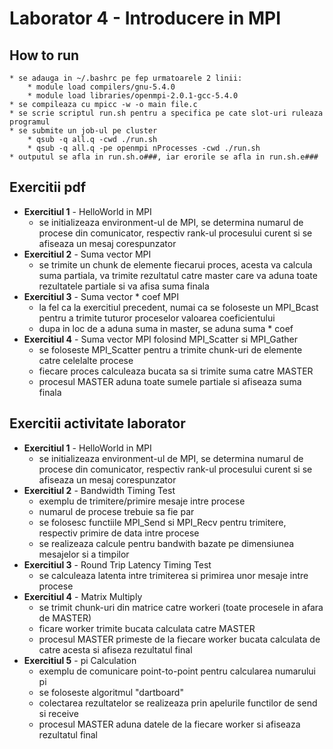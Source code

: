 # Laborator 4 - Introducere in MPI

## How to run
    * se adauga in ~/.bashrc pe fep urmatoarele 2 linii:
        * module load compilers/gnu-5.4.0
        * module load libraries/openmpi-2.0.1-gcc-5.4.0
    * se compileaza cu mpicc -w -o main file.c
    * se scrie scriptul run.sh pentru a specifica pe cate slot-uri ruleaza programul
    * se submite un job-ul pe cluster
        * qsub -q all.q -cwd ./run.sh 
        * qsub -q all.q -pe openmpi nProcesses -cwd ./run.sh
    * outputul se afla in run.sh.o###, iar erorile se afla in run.sh.e###

## Exercitii pdf

* **Exercitiul 1** - HelloWorld in MPI
    * se initializeaza environment-ul de MPI, se determina numarul de procese din comunicator, respectiv rank-ul procesului curent si se afiseaza un mesaj corespunzator
* **Exercitiul 2** - Suma vector MPI
    * se trimite un chunk de elemente fiecarui proces, acesta va calcula suma partiala, va trimite rezultatul catre master care va aduna toate rezultatele partiale si va afisa suma finala
* **Exercitiul 3** - Suma vector * coef MPI
    * la fel ca la exercitiul precedent, numai ca se foloseste un MPI_Bcast pentru a trimite tuturor proceselor valoarea coeficientului
    * dupa in loc de a aduna suma in master, se aduna suma * coef
* **Exercitiul 4** - Suma vector MPI folosind MPI_Scatter si MPI_Gather
    * se foloseste MPI_Scatter pentru a trimite chunk-uri de elemente catre celelalte procese
    * fiecare proces calculeaza bucata sa si trimite suma catre MASTER
    * procesul MASTER aduna toate sumele partiale si afiseaza suma finala

## Exercitii activitate laborator
* **Exercitiul 1** - HelloWorld in MPI
    * se initializeaza environment-ul de MPI, se determina numarul de procese din comunicator, respectiv rank-ul procesului curent si se afiseaza un mesaj corespunzator
* **Exercitiul 2** - Bandwidth Timing Test
    * exemplu de trimitere/primire mesaje intre procese
    * numarul de procese trebuie sa fie par
    * se folosesc functiile MPI_Send si MPI_Recv pentru trimitere, respectiv primire de data intre procese
    * se realizeaza calcule pentru bandwith bazate pe dimensiunea mesajelor si a timpilor
* **Exercitiul 3** - Round Trip Latency Timing Test
    * se calculeaza latenta intre trimiterea si primirea unor mesaje intre procese
* **Exercitiul 4** - Matrix Multiply
    * se trimit chunk-uri din matrice catre workeri (toate procesele in afara de MASTER)
    * ficare worker trimite bucata calculata catre MASTER
    * procesul MASTER primeste de la fiecare worker bucata calculata de catre acesta si afiseza rezultatul final
* **Exercitiul 5** - pi Calculation
    * exemplu de comunicare point-to-point pentru calcularea numarului pi
    * se foloseste algoritmul "dartboard"
    * colectarea rezultatelor se realizeaza prin apelurile functilor de send si receive
    * procesul MASTER aduna datele de la fiecare worker si afiseaza rezultatul final
    
